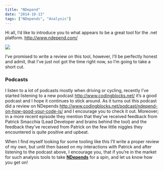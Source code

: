 ```yaml
---
title: "NDepend"
date: "2014-10-13"
tags: ["NDepends", "Analysis"]
---
```


Hi all, I’d like to introduce you to what appears to be a great tool for the .net platform. <http://www.ndepend.com/>

![](/images//images/image_thumb_352.png)

I’ve promised to write a review on this tool, however, I’ll be perfectly honest and admit, that I’ve just not got the time right now, so I’m going to take a short cut.

### Podcasts

I listen to a lot of podcasts mostly when driving or cycling, recently I’ve started listening to a new podcast <http://www.codingblocks.net/> it’s a good podcast and I hope it continues to stick around. As it turns out this podcast did a review on NDepends <http://www.codingblocks.net/podcast/ndepend-on-how-good-your-code-is/> and I encourage you to check it out. Moreover; in a more recent episode they mention that they’ve received feedback from Patrick Smacchia (Lead Developer and brains behind the tool) and the feedback they’ve received from Patrick on the few little niggles they encountered is quite positive and upbeat.

When I find myself looking for some tooling like this I’ll write a proper review of my own, but until then based on my interactions with Patrick and after listening to the podcast above, I encourage you, that if you’re in the market for such analysis tools to take [**NDepends**](http://www.ndepend.com/) for a spin, and let us know how you get on!
